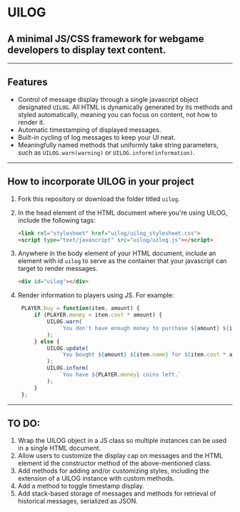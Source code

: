 # UILOG
A minimal JS/CSS framework for webgame developers to display text content.
---
---
## Features
- Control of message display through a single javascript object designated `UILOG`. All HTML is dynamically generated by its methods and styled automatically, meaning you can focus on content, not how to render it.
- Automatic timestamping of displayed messages.
- Built-in cycling of log messages to keep your UI neat.
- Meaningfully named methods that uniformly take string parameters, such as `UILOG.warn(warning)` or `UILOG.inform(information)`.
---
## How to incorporate UILOG in your project

1. Fork this repository or download the folder titled `uilog`.
2. In the head element of the HTML document where you're using UILOG, include the following tags:  
    ``` HTML
    <link rel="stylesheet" href="uilog/uilog_stylesheet.css">
    <script type="text/javascript" src="uilog/uilog.js"></script>
    ```
3. Anywhere in the body element of your HTML document, include an element with id `uilog` to serve as the container that your javascript can target to render messages.

    ``` HTML
    <div id="uilog"></div>
    ```

4. Render information to players using JS. For example:
   ``` Javascript
    PLAYER.buy = function(item, amount) {
        if (PLAYER.money < item.cost * amount) {
            UILOG.warn(
                `You don't have enough money to purchase ${amount} ${item.name}!`
            );
        } else {
            UILOG.update(
                `You bought ${amount} ${item.name} for ${item.cost * amount} coins.`
            );
            UILOG.inform(
                `You have ${PLAYER.money} coins left.`
            );
        }
    };
   ```
---
## TO DO:

1. Wrap the UILOG object in a JS class so multiple instances can be used in a single HTML document.
2. Allow users to customize the display cap on messages and the HTML element id the constructor method of the above-mentioned class.
3. Add methods for adding and/or customizing styles, including the extension of a UILOG instance with custom methods.
4. Add a method to toggle timestamp display.
5. Add stack-based storage of messages and methods for retrieval of historical messages, serialized as JSON.



